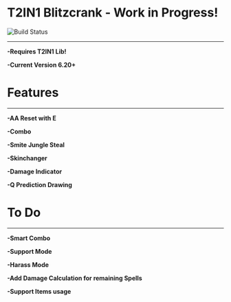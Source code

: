 # T2IN1 Blitzcrank - Work in Progress!

![Build Status](https://camo.githubusercontent.com/cfcaf3a99103d61f387761e5fc445d9ba0203b01/68747470733a2f2f7472617669732d63692e6f72672f6477796c2f657374612e7376673f6272616e63683d6d6173746572?branch=master)

___
**-Requires T2IN1 Lib!**

**-Current Version 6.20+**

# Features
___
**-AA Reset with E**

**-Combo**

**-Smite Jungle Steal**

**-Skinchanger**

**-Damage Indicator**

**-Q Prediction Drawing**

# To Do
___
**-Smart Combo**

**-Support Mode**

**-Harass Mode**

**-Add Damage Calculation for remaining Spells**

**-Support Items usage**
